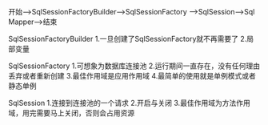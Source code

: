 开始-->SqlSessionFactoryBuilder-->SqlSessionFactory
-->SqlSession-->Sql Mapper-->结束

SqlSessionFactoryBuilder
1.一旦创建了SqlSessionFactory就不再需要了
2.局部变量

SqlSessionFactory
1.可想象为数据库连接池
2.运行期间一直存在，没有任何理由丢弃或者重新创建
3.最佳作用域是应用作用域
4.最简单的使用就是单例模式或者静态单例

SqlSession
1.连接到连接池的一个请求
2.开启与关闭
3.最佳作用域为方法作用域，用完需要马上关闭，否则会占用资源










